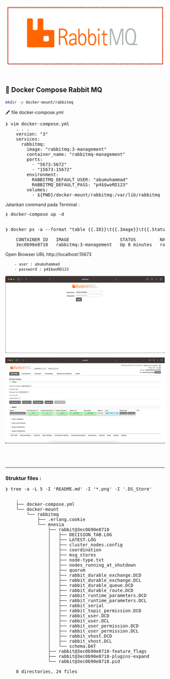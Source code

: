 <p align="center">
    <img src="./gambar-petunjuk/rabbitmq_logo.png" alt="rabbitmq_logo" style="display: block; margin: 0 auto;">
</p>

&nbsp;

## 🪭 Docker Compose Rabbit MQ

```bash
mkdir -p docker-mount/rabbitmq
```

🖋️ file docker-compose.yml
<pre>
❯ vim docker-compose.yml
    . . .
    version: "3"
    services:
      rabbitmq:
        image: "rabbitmq:3-management"
        container_name: "rabbitmq-management"
        ports:
          - "5673:5672"
          - "15673:15672"
        environment:
          RABBITMQ_DEFAULT_USER: "abumuhammad"
          RABBITMQ_DEFAULT_PASS: "p4$$woRD123"
        volumes:
          - ${PWD}/docker-mount/rabbitmq:/var/lib/rabbitmq
</pre>

Jalankan command pada Terminal :
<pre>
❯ docker-compose up -d


❯ docker ps -a --format "table {{.ID}}\t{{.Image}}\t{{.Status}}\t{{.Names}}\t{{.Ports}}"

    CONTAINER ID   IMAGE                   STATUS         NAMES                 PORTS
    3ec0b90e8718   rabbitmq:3-management   Up 8 minutes   rabbitmq-management   4369/tcp, 5671/tcp, 15671/tcp, 15691-15692/tcp, 25672/tcp, 0.0.0.0:5673->5672/tcp, 0.0.0.0:15673->15672/tcp
</pre>

Open Browser
    URL http://localhost:15673

        - user : abumuhammad
        - password : p4$$woRD123

<p align="center">
    <img src="./gambar-petunjuk/001_rabbitmq-authorization.png" alt="rabbitmq-authorization" style="display: block; margin: 0 auto;">
</p>

<p align="center">
    <img src="./gambar-petunjuk/002_rabbitmq-authorization.png" alt="rabbitmq-authorization" style="display: block; margin: 0 auto;">
</p>

&nbsp;

&nbsp;

---

### Struktur files :
<pre>
❯ tree -a -L 5 -I 'README.md' -I '*.png' -I '.DS_Store'

    .
    ├── docker-compose.yml
    └── docker-mount
        └── rabbitmq
            ├── .erlang.cookie
            └── mnesia
                ├── rabbit@3ec0b90e8718
                │   ├── DECISION_TAB.LOG
                │   ├── LATEST.LOG
                │   ├── cluster_nodes.config
                │   ├── coordination
                │   ├── msg_stores
                │   ├── node-type.txt
                │   ├── nodes_running_at_shutdown
                │   ├── quorum
                │   ├── rabbit_durable_exchange.DCD
                │   ├── rabbit_durable_exchange.DCL
                │   ├── rabbit_durable_queue.DCD
                │   ├── rabbit_durable_route.DCD
                │   ├── rabbit_runtime_parameters.DCD
                │   ├── rabbit_runtime_parameters.DCL
                │   ├── rabbit_serial
                │   ├── rabbit_topic_permission.DCD
                │   ├── rabbit_user.DCD
                │   ├── rabbit_user.DCL
                │   ├── rabbit_user_permission.DCD
                │   ├── rabbit_user_permission.DCL
                │   ├── rabbit_vhost.DCD
                │   ├── rabbit_vhost.DCL
                │   └── schema.DAT
                ├── rabbit@3ec0b90e8718-feature_flags
                ├── rabbit@3ec0b90e8718-plugins-expand
                └── rabbit@3ec0b90e8718.pid

    8 directories, 24 files
</pre>